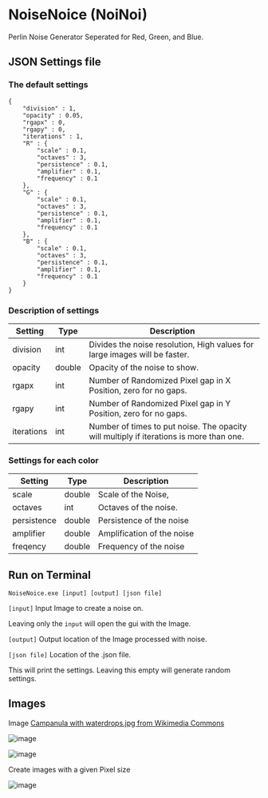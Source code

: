 ﻿# NoiseNoice (NoiNoi)
Perlin Noise Generator
Seperated for Red, Green, and Blue.

## JSON Settings file

### The default settings

```
{
    "division" : 1,
    "opacity" : 0.05,
    "rgapx" : 0,
    "rgapy" : 0,
    "iterations" : 1,
    "R" : {
        "scale" : 0.1,
        "octaves" : 3,
        "persistence" : 0.1,
        "amplifier" : 0.1,
        "frequency" : 0.1
    },
    "G" : {
        "scale" : 0.1,
        "octaves" : 3,
        "persistence" : 0.1,
        "amplifier" : 0.1,
        "frequency" : 0.1
    },
    "B" : {
        "scale" : 0.1,
        "octaves" : 3,
        "persistence" : 0.1,
        "amplifier" : 0.1,
        "frequency" : 0.1
    }
}
```

### Description of settings

| Setting    | Type   | Description                                                                              |
| ---------- | ------ | ---------------------------------------------------------------------------------------- |
| division   | int    | Divides the noise resolution, High values for large images will be faster.               |
| opacity    | double | Opacity of the noise to show.                                                            |
| rgapx      | int    | Number of Randomized Pixel gap in X Position, zero for no gaps.                          |
| rgapy      | int    | Number of Randomized Pixel gap in Y Position, zero for no gaps.                          |
| iterations | int    | Number of times to put noise. The opacity will multiply if iterations is more than one.  |

### Settings for each color

| Setting     | Type   | Description                |
| ----------- | ------ | ---------------------------|
| scale       | double | Scale of the Noise,        |
| octaves     | int    | Octaves of the noise.      |
| persistence | double | Persistence of the noise   |
| amplifier   | double | Amplification of the noise |
| freqency    | double | Frequency of the noise     |

## Run on Terminal

`NoiseNoice.exe [input] [output] [json file]`


`[input]`
Input Image to create a noise on.

Leaving only the `input` will open the gui with the Image.

`[output]`
Output location of the Image processed with noise.

`[json file]`
Location of the .json file.

This will print the settings. 
Leaving this empty will generate random settings.

## Images

Image [Campanula with waterdrops.jpg from Wikimedia Commons](https://commons.wikimedia.org/wiki/File:Campanula_with_waterdrops.jpg)

![image](https://github.com/Uuwai/NoiseNoice/assets/118117530/bc983974-019f-4ba4-97eb-d3957a5f3d81)

![image](https://github.com/Uuwai/NoiseNoice/assets/118117530/15f34d49-873a-421d-8c45-15ad468b7919)

Create images with a given Pixel size

![image](https://github.com/Uuwai/NoiseNoice/assets/118117530/354dd55b-dde3-42c0-bf4e-ad351874f355)
